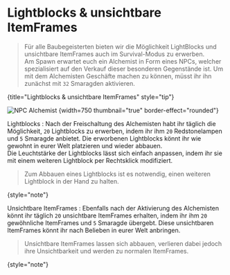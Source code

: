 # Lightblocks & unsichtbare ItemFrames

> Für alle Baubegeisterten bieten wir die Möglichkeit LightBlocks und unsichtbare ItemFrames auch im
> Survival-Modus zu erwerben.\
> Am Spawn erwartet euch ein Alchemist in Form eines NPCs, welcher spezialisiert auf den Verkauf
> dieser besonderen Gegenstände ist. Um mit dem Alchemisten Geschäfte machen zu können, müsst ihr
> ihn
> zunächst mit `32` Smaragden aktivieren.
>
{title="Lightblocks & unsichtbare ItemFrames" style="tip"}

![NPC Alchemist](npc-alchemist-ulrich.png) {width=750 thumbnail="true"
border-effect="rounded"}

<tabs>
<tab title="Lightblocks">

Lightblocks
:
Nach der Freischaltung des Alchemisten habt ihr täglich die Möglichkeit, `20` Lightblocks zu
erwerben, indem ihr ihm `20` Redstonelampen und `5` Smaragde anbietet.
Die erworbenen Lightblocks könnt ihr wie gewohnt in eurer Welt platzieren und wieder abbauen.\
Die Leuchtstärke der Lightblocks lässt sich einfach anpassen, indem ihr sie mit einem weiteren
Lightblock per Rechtsklick modifiziert.

> Zum Abbauen eines Lightblocks ist es notwendig, einen weiteren Lightblock in der Hand zu halten.
>
{style="note"}

</tab>
<tab title="Unsichtbare ItemFrames">

Unsichtbare ItemFrames
:
Ebenfalls nach der Aktivierung des Alchemisten könnt ihr täglich `20` unsichtbare ItemFrames
erhalten, indem ihr ihm `20` gewöhnliche ItemFrames und `5` Smaragde übergebt. Diese unsichtbaren
ItemFrames könnt ihr nach Belieben in eurer Welt anbringen.

> Unsichtbare ItemFrames lassen sich abbauen, verlieren dabei jedoch ihre Unsichtbarkeit und werden
> zu normalen ItemFrames.
>
{style="note"}
</tab>
</tabs>

